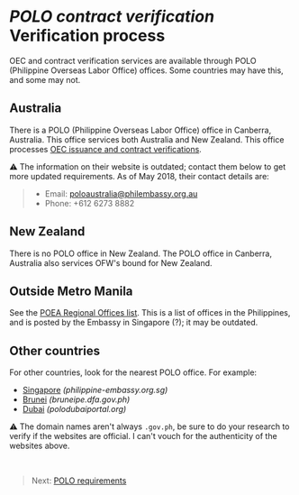 # _POLO contract verification_ Verification process

OEC and contract verification services are available through POLO (Philippine Overseas Labor Office) offices. Some countries may have this, and some may not.

## Australia

There is a POLO (Philippine Overseas Labor Office) office in Canberra, Australia. This office services both Australia and New Zealand. This office processes [OEC issuance and contract verifications](http://canberrape.dfa.gov.ph/18-announcement/announcement/142-oec-issuance-at-polo-canberra).

:warning: The information on their website is outdated; contact them below to get more updated requirements. As of May 2018, their contact details are:

> * Email: poloaustralia@philembassy.org.au
> * Phone: +612 6273 8882

## New Zealand

There is no POLO office in New Zealand. The POLO office in Canberra, Australia also services OFW's bound for New Zealand.

## Outside Metro Manila

See the [POEA Regional Offices list](http://www.philippine-embassy.org.sg/labor/overseas-employment-certificate-oec/poea-regional-offices/). This is a list of offices in the Philippines, and is posted by the Embassy in Singapore (?); it may be outdated.

## Other countries

For other countries, look for the nearest POLO office. For example:

* [Singapore](https://www.philippine-embassy.org.sg/labor/overseas-employment-certificate-oec/) _(philippine-embassy.org.sg)_
* [Brunei](http://www.bruneipe.dfa.gov.ph/overseas-employment-certificate-oec/88-labour-section) _(bruneipe.dfa.gov.ph)_
* [Dubai](http://www.polodubaiportal.org/how-to-apply-for-oec/) _(polodubaiportal.org)_

:warning: The domain names aren't always `.gov.ph`, be sure to do your research to verify if the websites are official. I can't vouch for the authenticity of the websites above.

<br>

> Next: [POLO requirements](./polo_requirements.md)
